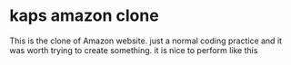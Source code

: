 # kaps amazon clone
This is the clone of Amazon website.
just a normal coding practice and it was worth trying to create something.
it is nice to perform like this

